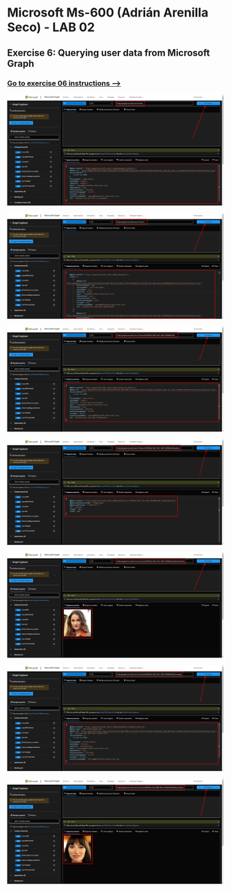 # Microsoft Ms-600 (Adrián Arenilla Seco) - LAB 02


## Exercise 6: Querying user data from Microsoft Graph
### [Go to exercise 06 instructions -->](07-Exercise-6-Querying-user-data-from-Microsoft-Graph.md)



![](Evidences/Image07a.png)

![](Evidences/Image07b.png)

![](Evidences/Image07c.png)

![](Evidences/Image07d.png)

![](Evidences/Image07e.png)

![](Evidences/Image07f.png)

![](Evidences/Image07g.png)
